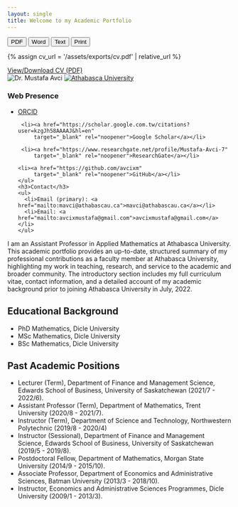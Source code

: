 ```yaml
---
layout: single
title: Welcome to my Academic Portfolio
---
```

<!-- Export buttons (no 404; PDF opens print dialog, Word/TXT download locally) -->
<div class="download-bar">
  <button class="btn export" data-kind="pdf">PDF</button>
  <button class="btn export" data-kind="doc">Word</button>
  <button class="btn export" data-kind="txt">Text</button>
  <button class="btn" onclick="window.print()">Print</button>
</div>

{% assign cv_url = '/assets/exports/cv.pdf' | relative_url %}
<div class="download-bar">
  <!-- View in new tab -->
  <a class="btn"
     href="{{ cv_url }}?v={{ site.github.build_revision }}"
     target="_blank" rel="noopener"
     type="application/pdf"
     aria-label="View CV (PDF) in a new tab">
    View/Download CV (PDF)
  </a>
</div>

<div class="home-media">
  <img src="{{ '/assets/images/me.png' | relative_url }}" alt="Dr. Mustafa Avci" class="home-photo">
  <a href="https://www.athabascau.ca/science-and-technology/index.html" target="_blank" rel="noopener">
    <img src="{{ '/assets/images/AU_background.png' | relative_url }}" alt="Athabasca University" class="home-au">
  </a>

  <div class="home-links">
    <h3>Web Presence</h3>
   <ul class="web-presence">
    <li><a href="https://orcid.org/0000-0002-6001-627X"
         target="_blank" rel="noopener">ORCID</a></li>

     <li><a href="https://scholar.google.com.tw/citations?user=kzgJh58AAAAJ&hl=en"
         target="_blank" rel="noopener">Google Scholar</a></li>

     <li><a href="https://www.researchgate.net/profile/Mustafa-Avci-7"
         target="_blank" rel="noopener">ResearchGate</a></li>

    <li><a href="https://github.com/avcixm"
         target="_blank" rel="noopener">GitHub</a></li>
    </ul>
    <h3>Contact</h3>
    <ul>
      <li>Email (primary): <a href="mailto:mavci@athabascau.ca">mavci@athabascau.ca</a></li>
      <li>Email: <a href="mailto:avcixmustafa@gmail.com">avcixmustafa@gmail.com</a></li>
    </ul>
  </div>
</div>


I am an Assistant Professor in Applied Mathematics at Athabasca University. This academic portfolio provides an up-to-date, structured summary of my professional contributions as a faculty member at Athabasca University, highlighting my work in teaching, research, and service to the academic and broader community. The introductory section includes my full curriculum vitae, contact information, and a detailed account of my academic background prior to joining Athabasca University in July, 2022.

## Educational Background
 - PhD Mathematics, Dicle University
 - MSc Mathematics, Dicle University
 - BSc Mathematics, Dicle University

## Past Academic Positions
 - Lecturer (Term), Department of Finance and Management Science, Edwards School of Business, University of Saskatchewan (2021/7 - 2022/6).
 - Assistant Professor (Term), Department of Mathematics, Trent University (2020/8 - 2021/7).
 - Instructor (Term), Department of Science and Technology, Northwestern Polytechnic (2019/8 - 2020/4)
 - Instructor (Sessional), Department of Finance and Management Science, Edwards School of Business, University of Saskatchewan (2019/5 - 2019/8).
 - Postdoctoral Fellow, Department of Mathematics, Morgan State University (2014/9 - 2015/10).
 - Associate Professor, Department of Economics and Administrative Sciences, Batman University (2013/3 - 2018/10).
 - Instructor, Economics and Administrative Sciences Programmes, Dicle University (2009/1 - 2013/3).

